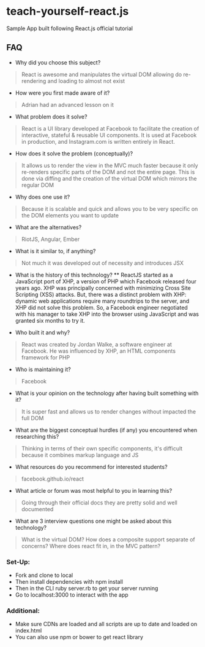 # teach-yourself-react.js
Sample App built following React.js official tutorial

## FAQ
* Why did you choose this subject?
> React is awesome and manipulates the virtual DOM allowing do re-rendering and loading to almost not exist  

* How were you first made aware of it?
> Adrian had an advanced lesson on it  

* What problem does it solve?
> React is a UI library developed at Facebook to facilitate the creation of interactive, stateful & reusable UI components. It is used at Facebook in production, and Instagram.com is written entirely in React.

* How does it solve the problem (conceptually)?
> It allows us to render the view in the MVC much faster because it only re-renders specific parts of the DOM and not the entire page. This is done via diffing and the creation of the virtual DOM which mirrors the regular DOM

* Why does one use it?  
> Because it is scalable and quick and allows you to be very specific on the DOM elements you want to update

* What are the alternatives?
> RiotJS, Angular, Ember

* What is it similar to, if anything?
>  Not much it was developed out of necessity and introduces JSX  

* What is the history of this technology?
** ReactJS started as a JavaScript port of XHP, a version of PHP which Facebook released four years ago. XHP was principally concerned with minimizing Cross Site Scripting (XSS) attacks. But, there was a distinct problem with XHP: dynamic web applications require many roundtrips to the server, and XHP did not solve this problem. So, a Facebook engineer negotiated with his manager to take XHP into the browser using JavaScript and was granted six months to try it.

* Who built it and why?  
> React was created by Jordan Walke, a software engineer at Facebook. He was influenced by XHP, an HTML components framework for PHP

* Who is maintaining it?
> Facebook

* What is your opinion on the technology after having built something with it?
>  It is super fast and allows us to render changes without impacted the full DOM

* What are the biggest conceptual hurdles (if any) you encountered when researching this?
>  Thinking in terms of their own specific components, it's difficult because it combines markup language and JS  

* What resources do you recommend for interested students?
 > facebook.github.io/react

* What article or forum was most helpful to you in learning this?
> Going through their official docs they are pretty solid and well documented

* What are 3 interview questions one might be asked about this technology?
> What is the virtual DOM? How does a composite support separate of concerns? Where does react fit in, in the MVC pattern?  

### Set-Up:
* Fork and clone to local  
* Then install dependencies with npm install  
* Then in the CLI ruby server.rb to get your server running  
* Go to localhost:3000 to interact with the app  

### Additional:  
* Make sure CDNs are loaded and all scripts are up to date and loaded on index.html  
* You can also use npm or bower to get react library  

